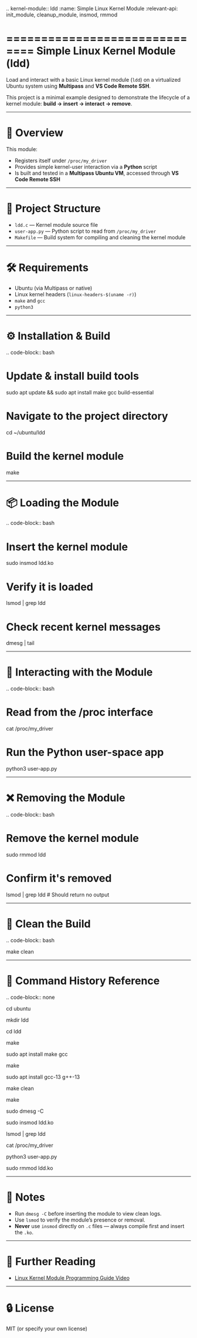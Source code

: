 .. kernel-module:: ldd
   :name: Simple Linux Kernel Module
   :relevant-api: init_module, cleanup_module, insmod, rmmod

==============================
Simple Linux Kernel Module (ldd)
==============================

Load and interact with a basic Linux kernel module (`ldd`) on a virtualized Ubuntu system using **Multipass** and **VS Code Remote SSH**.

This project is a minimal example designed to demonstrate the lifecycle of a kernel module:
**build → insert → interact → remove**.

---

📌 **Overview**
================

This module:

- Registers itself under `/proc/my_driver`
- Provides simple kernel-user interaction via a **Python** script
- Is built and tested in a **Multipass Ubuntu VM**, accessed through **VS Code Remote SSH**

---

📁 **Project Structure**
=========================

- `ldd.c` — Kernel module source file
- `user-app.py` — Python script to read from `/proc/my_driver`
- `Makefile` — Build system for compiling and cleaning the kernel module

---

🛠️ **Requirements**
======================

- Ubuntu (via Multipass or native)
- Linux kernel headers (`linux-headers-$(uname -r)`)
- `make` and `gcc`
- `python3`

---

⚙️ **Installation & Build**
=============================

.. code-block:: bash

   # Update & install build tools
   sudo apt update && sudo apt install make gcc build-essential

   # Navigate to the project directory
   cd ~/ubuntu/ldd

   # Build the kernel module
   make

---

📦 **Loading the Module**
===========================

.. code-block:: bash

   # Insert the kernel module
   sudo insmod ldd.ko

   # Verify it is loaded
   lsmod | grep ldd

   # Check recent kernel messages
   dmesg | tail

---

📂 **Interacting with the Module**
====================================

.. code-block:: bash

   # Read from the /proc interface
   cat /proc/my_driver

   # Run the Python user-space app
   python3 user-app.py

---

❌ **Removing the Module**
===========================

.. code-block:: bash

   # Remove the kernel module
   sudo rmmod ldd

   # Confirm it's removed
   lsmod | grep ldd  # Should return no output

---

🧹 **Clean the Build**
=======================

.. code-block:: bash

   make clean

---

📜 **Command History Reference**
==================================

.. code-block:: none

   cd ubuntu

   mkdir ldd

   cd ldd

   make

   sudo apt install make gcc

   make

   sudo apt install gcc-13 g++-13

   make clean

   make

   sudo dmesg -C

   sudo insmod ldd.ko

   lsmod | grep ldd

   cat /proc/my_driver

   python3 user-app.py
   
   sudo rmmod ldd.ko

---

📝 **Notes**
==============

- Run ``dmesg -C`` before inserting the module to view clean logs.
- Use ``lsmod`` to verify the module’s presence or removal.
- **Never** use `insmod` directly on `.c` files — always compile first and insert the `.ko`.

---

📖 **Further Reading**
=======================

- [Linux Kernel Module Programming Guide Video](https://youtu.be/iSiyDHobXHA?si=dnyD4LojjWRsEDPt)

---

🔒 **License**
===============

MIT (or specify your own license)

